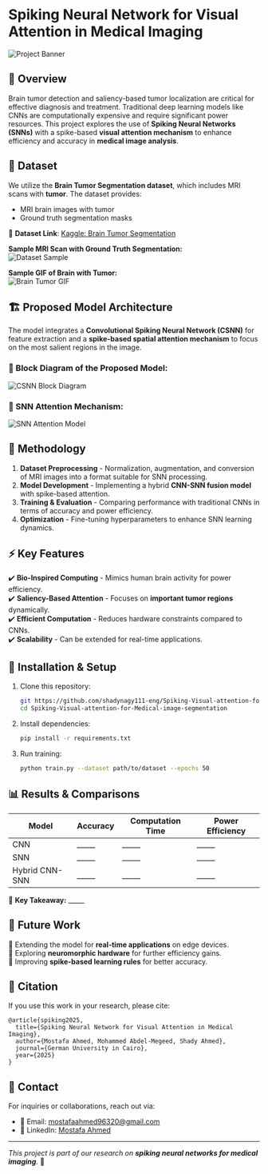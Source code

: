# Spiking Neural Network for Visual Attention in Medical Imaging

![Project Banner](./assets/banner.png)  

## 📌 Overview
Brain tumor detection and saliency-based tumor localization are critical for effective diagnosis and treatment. Traditional deep learning models like CNNs are computationally expensive and require significant power resources. This project explores the use of **Spiking Neural Networks (SNNs)** with a spike-based **visual attention mechanism** to enhance efficiency and accuracy in **medical image analysis**.

## 🏥 Dataset
We utilize the **Brain Tumor Segmentation dataset**, which includes MRI scans with **tumor**. The dataset provides:
- MRI brain images with tumor
- Ground truth segmentation masks

📌 **Dataset Link**: [Kaggle: Brain Tumor Segmentation](https://www.kaggle.com/datasets/nikhilroxtomar/brain-tumor-segmentation)  

**Sample MRI Scan with Ground Truth Segmentation:**  
![Dataset Sample](./assets/dataset_sample.png)

**Sample GIF of Brain with Tumor:**  
![Brain Tumor GIF](./assets/patient_244.gif)

## 🏗️ Proposed Model Architecture
The model integrates a **Convolutional Spiking Neural Network (CSNN)** for feature extraction and a **spike-based spatial attention mechanism** to focus on the most salient regions in the image.

### 🔷 Block Diagram of the Proposed Model:
![CSNN Block Diagram](./assets/csnn_diagram.png)

### 🔹 SNN Attention Mechanism:
![SNN Attention Model](./assets/snn_attention.png)

## 🔬 Methodology
1. **Dataset Preprocessing** - Normalization, augmentation, and conversion of MRI images into a format suitable for SNN processing.
2. **Model Development** - Implementing a hybrid **CNN-SNN fusion model** with spike-based attention.
3. **Training & Evaluation** - Comparing performance with traditional CNNs in terms of accuracy and power efficiency.
4. **Optimization** - Fine-tuning hyperparameters to enhance SNN learning dynamics.

## ⚡ Key Features
✔️ **Bio-Inspired Computing** - Mimics human brain activity for power efficiency.  
✔️ **Saliency-Based Attention** - Focuses on **important tumor regions** dynamically.  
✔️ **Efficient Computation** - Reduces hardware constraints compared to CNNs.  
✔️ **Scalability** - Can be extended for real-time applications.  

## 🚀 Installation & Setup
1. Clone this repository:
   ```sh
   git https://github.com/shadynagy111-eng/Spiking-Visual-attention-for-Medical-image-segmentation.git
   cd Spiking-Visual-attention-for-Medical-image-segmentation
   ```
2. Install dependencies:
   ```sh
   pip install -r requirements.txt
   ```
3. Run training:
   ```sh
   python train.py --dataset path/to/dataset --epochs 50
   ```

## 📊 Results & Comparisons
| Model | Accuracy | Computation Time | Power Efficiency |
|--------|-----------|------------------|------------------|
| CNN | _____ | _____ | _____ |
| SNN | _____ | _____ | _____ |
| Hybrid CNN-SNN | _____ | _____ | _____ |

📌 **Key Takeaway:** _____

## 📌 Future Work
🔹 Extending the model for **real-time applications** on edge devices.  
🔹 Exploring **neuromorphic hardware** for further efficiency gains.  
🔹 Improving **spike-based learning rules** for better accuracy.  

## 📜 Citation
If you use this work in your research, please cite:
```
@article{spiking2025,
  title={Spiking Neural Network for Visual Attention in Medical Imaging},
  author={Mostafa Ahmed, Mohammed Abdel-Megeed, Shady Ahmed},
  journal={German University in Cairo},
  year={2025}
}
```

## 📩 Contact
For inquiries or collaborations, reach out via:
- 📧 Email: mostafaahmed96320@gmail.com
- 🔗 LinkedIn: [Mostafa Ahmed](https://www.linkedin.com/in/mostafaahmedgalal/)

---
_This project is part of our research on **spiking neural networks for medical imaging**._ 🎯
